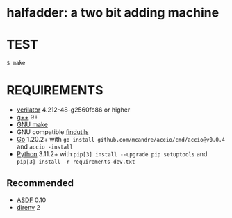 # halfadder: a two bit adding machine

# TEST

```console
$ make
```

# REQUIREMENTS

* [verilator](https://www.veripool.org/verilator/) 4.212-48-g2560fc86 or higher
* [g++](https://gcc.gnu.org/) 9+
* [GNU make](https://www.gnu.org/software/make/)
* GNU compatible [findutils](https://www.gnu.org/software/findutils/)
* [Go](https://golang.org/) 1.20.2+ with `go install github.com/mcandre/accio/cmd/accio@v0.0.4` and `accio -install`
* [Python](https://www.python.org/) 3.11.2+ with `pip[3] install --upgrade pip setuptools` and `pip[3] install -r requirements-dev.txt`

## Recommended

* [ASDF](https://asdf-vm.com/) 0.10
* [direnv](https://direnv.net/) 2
